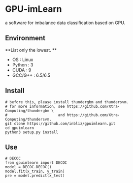# GPU-imLearn
a software for imbalance data classification based on GPU. <br>

## Environment
**List only the lowest. ** <br>
* OS      : Linux 
* Python  : 3 
* CUDA    : 9 
* GCC/G++ : 6.5/6.5 

## Install
```
# before this, please install thundergbm and thundersvm.
# for more information, see https://github.com/Xtra-Computing/thundergbm \
#                       and https://github.com/Xtra-Computing/thundersvm.
git clone https://github.com/inbliz/gpuimlearn.git
cd gpuimlearn
python3 setup.py install
```

## Use
```
# DECOC
from gpuimlearn import DECOC
model = DECOC.DECOC()
model.fit(x_train, y_train)
pre = model.predict(x_test)
```

